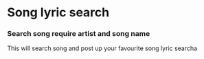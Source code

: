 
# Song lyric search 

### Search song require artist and song name

This will search song and post up your favourite song lyric searcha










